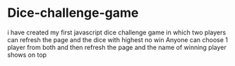# Dice-challenge-game
i have created my first javascript dice challenge game in which two players can refresh the page and the dice with highest no win 
Anyone can choose 1 player from both and then refresh the page and the name of winning player shows on top
